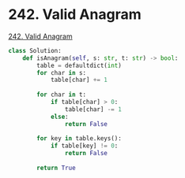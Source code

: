 # 242. Valid Anagram

[242. Valid Anagram](https://leetcode.com/problems/valid-anagram/)

```python
class Solution:
    def isAnagram(self, s: str, t: str) -> bool:
        table = defaultdict(int)
        for char in s:
            table[char] += 1
        
        for char in t:
            if table[char] > 0:
                table[char] -= 1
            else:
                return False
        
        for key in table.keys():
            if table[key] != 0:
                return False
        
        return True
```

